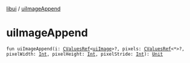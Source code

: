 [libui](index.md) / [uiImageAppend](./ui-image-append.md)

# uiImageAppend

`fun uiImageAppend(i: `[`CValuesRef`](../kotlinx.cinterop/-c-values-ref/index.md)`<`[`uiImage`](ui-image.md)`>?, pixels: `[`CValuesRef`](../kotlinx.cinterop/-c-values-ref/index.md)`<*>?, pixelWidth: `[`Int`](https://kotlinlang.org/api/latest/jvm/stdlib/kotlin/-int/index.html)`, pixelHeight: `[`Int`](https://kotlinlang.org/api/latest/jvm/stdlib/kotlin/-int/index.html)`, pixelStride: `[`Int`](https://kotlinlang.org/api/latest/jvm/stdlib/kotlin/-int/index.html)`): `[`Unit`](https://kotlinlang.org/api/latest/jvm/stdlib/kotlin/-unit/index.html)
